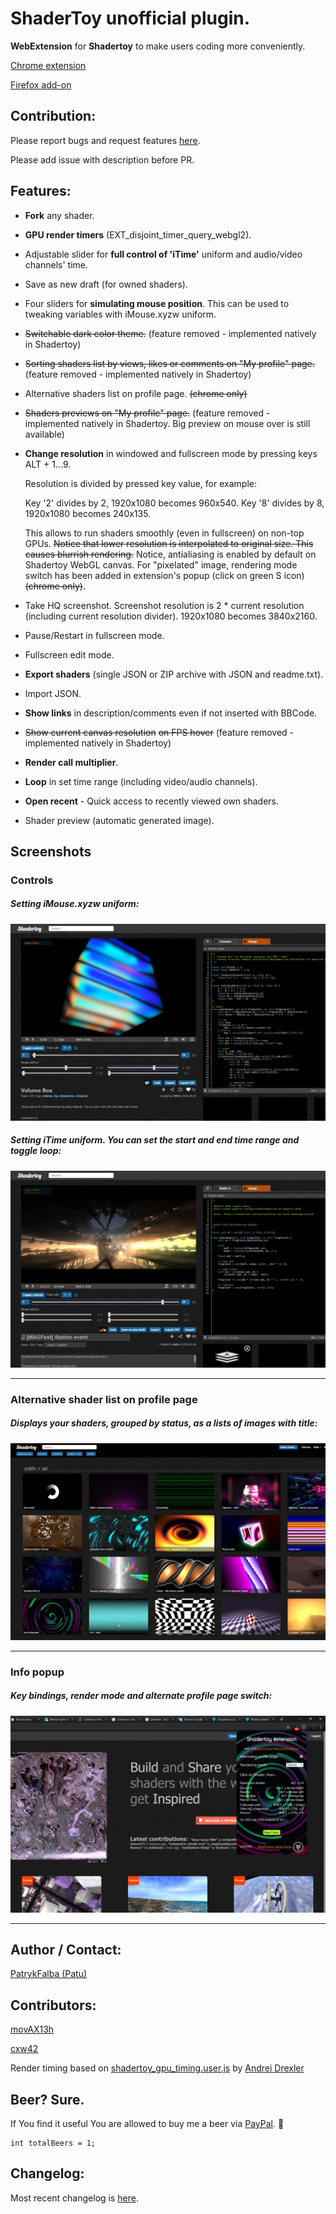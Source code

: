 # ShaderToy unofficial plugin.

**WebExtension** for **Shadertoy** to make users coding more conveniently.

[Chrome extension](https://chrome.google.com/webstore/detail/shadertoy-unofficial-plug/ohicbclhdmkhoabobgppffepcopomhgl?hl=pl)

[Firefox add-on](https://addons.mozilla.org/en-US/firefox/addon/shadertoy-unofficial-plugin/)

## Contribution:

Please report bugs and request features [here](https://github.com/patuwwy/ShaderToy-Chrome-Plugin/issues).

Please add issue with description before PR.

## Features:

-   **Fork** any shader.

-   **GPU render timers** (EXT_disjoint_timer_query_webgl2).

-   Adjustable slider for **full control of 'iTime'** uniform and audio/video channels' time.

-   Save as new draft (for owned shaders).

-   Four sliders for **simulating mouse position**.
    This can be used to tweaking variables with iMouse.xyzw uniform.

-   ~~Switchable dark color theme.~~
    (feature removed - implemented natively in Shadertoy)

-   ~~Sorting shaders list by views, likes or comments on "My profile" page.~~
    (feature removed - implemented natively in Shadertoy)

-   Alternative shaders list on profile page. ~~(chrome only)~~

-   ~~Shaders previews on "My profile" page.~~
    (feature removed - implemented natively in Shadertoy. Big preview on mouse over is still available)

-   **Change resolution** in windowed and fullscreen mode by pressing keys ALT + 1...9.

    Resolution is divided by pressed key value, for example:

    Key '2' divides by 2, 1920x1080 becomes 960x540.
    Key '8' divides by 8, 1920x1080 becomes 240x135.

    This allows to run shaders smoothly (even in fullscreen) on non-top GPUs.
    ~~Notice that lower resolution is interpolated to original size. This causes blurrish rendering.~~
    Notice, antialiasing is enabled by default on Shadertoy WebGL canvas.
    For "pixelated" image, rendering mode switch has been added in extension's popup (click on green S icon) ~~(chrome only)~~.

-   Take HQ screenshot. Screenshot resolution is 2 \* current resolution (including current resolution divider). 1920x1080 becomes 3840x2160.

-   Pause/Restart in fullscreen mode.

-   Fullscreen edit mode.

-   **Export shaders** (single JSON or ZIP archive with JSON and readme.txt).

-   Import JSON.

-   **Show links** in description/comments even if not inserted with BBCode.

-   ~~Show current canvas resolution~~ ~~on FPS hover~~
    (feature removed - implemented natively in Shadertoy)

-   **Render call multiplier**.

-   **Loop** in set time range (including video/audio channels).

-   **Open recent** - Quick access to recently viewed own shaders.

-   Shader preview (automatic generated image).

## Screenshots

### Controls

##### Setting iMouse.xyzw uniform:

![](./screenshots/mouse.png)

##### Setting iTime uniform. You can set the start and end time range and toggle loop:

![](./screenshots/shader-edit.png)


---

### Alternative shader list on profile page

##### Displays your shaders, grouped by status, as a lists of images with title:

![](./screenshots/alternate-profile.png)

---


### Info popup

##### Key bindings, render mode and alternate profile page switch:

![](./screenshots/popup.png)

---

## Author / Contact:

[PatrykFalba (Patu)](http://patrykfalba.pl)

## Contributors:

[movAX13h](http://blog.thrill-project.com/)

[cxw42](https://github.com/cxw42)

Render timing based on [shadertoy_gpu_timing.user.js](https://github.com/andrei-drexler/shadertoy-userscripts/blob/master/shadertoy_gpu_timing.user.js) by [Andrei Drexler](https://github.com/andrei-drexler)

## Beer? Sure.

If You find it useful You are allowed to buy me a beer via [PayPal](https://www.paypal.com/cgi-bin/webscr?cmd=_s-xclick&hosted_button_id=VDFNBT9N3ANHW&source=url). :beer:

```
int totalBeers = 1;
```

## Changelog:

Most recent changelog is [here](https://github.com/patuwwy/ShaderToy-Chrome-Plugin/blob/master/CHANGELOG.md).

